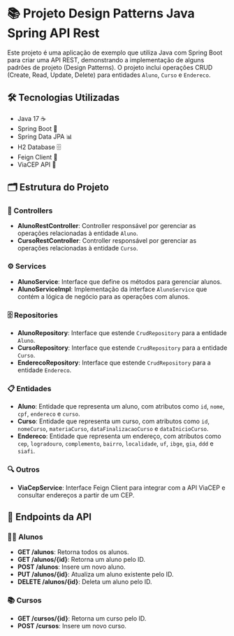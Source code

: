# 📚 Projeto Design Patterns Java Spring API Rest

Este projeto é uma aplicação de exemplo que utiliza Java com Spring Boot para criar uma API REST, demonstrando a implementação de alguns padrões de projeto (Design Patterns). O projeto inclui operações CRUD (Create, Read, Update, Delete) para entidades `Aluno`, `Curso` e `Endereco`.

## 🛠️ Tecnologias Utilizadas

- Java 17 ☕
- Spring Boot 🌱
- Spring Data JPA 📊
- H2 Database 🗄️
- Feign Client 🔗
- ViaCEP API 🏢

## 🗂️ Estrutura do Projeto

### 📌 Controllers

- **AlunoRestController**: Controller responsável por gerenciar as operações relacionadas à entidade `Aluno`.
- **CursoRestController**: Controller responsável por gerenciar as operações relacionadas à entidade `Curso`.

### ⚙️ Services

- **AlunoService**: Interface que define os métodos para gerenciar alunos.
- **AlunoServiceImpl**: Implementação da interface `AlunoService` que contém a lógica de negócio para as operações com alunos.

### 🗄️ Repositories

- **AlunoRepository**: Interface que estende `CrudRepository` para a entidade `Aluno`.
- **CursoRepository**: Interface que estende `CrudRepository` para a entidade `Curso`.
- **EnderecoRepository**: Interface que estende `CrudRepository` para a entidade `Endereco`.

### 📋 Entidades

- **Aluno**: Entidade que representa um aluno, com atributos como `id`, `nome`, `cpf`, `endereco` e `curso`.
- **Curso**: Entidade que representa um curso, com atributos como `id`, `nomeCurso`, `materiaCurso`, `dataFinalizacaoCurso` e `dataInicioCurso`.
- **Endereco**: Entidade que representa um endereço, com atributos como `cep`, `logradouro`, `complemento`, `bairro`, `localidade`, `uf`, `ibge`, `gia`, `ddd` e `siafi`.

### 🔍 Outros

- **ViaCepService**: Interface Feign Client para integrar com a API ViaCEP e consultar endereços a partir de um CEP.

## 🔗 Endpoints da API

### 🧑‍🎓 Alunos

- **GET /alunos**: Retorna todos os alunos.
- **GET /alunos/{id}**: Retorna um aluno pelo ID.
- **POST /alunos**: Insere um novo aluno.
- **PUT /alunos/{id}**: Atualiza um aluno existente pelo ID.
- **DELETE /alunos/{id}**: Deleta um aluno pelo ID.

### 📚 Cursos

- **GET /cursos/{id}**: Retorna um curso pelo ID.
- **POST /cursos**: Insere um novo curso.
